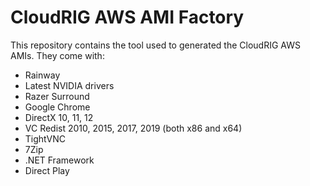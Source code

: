 # CloudRIG AWS AMI Factory

This repository contains the tool used to generated the CloudRIG AWS AMIs. 
They come with:
  * Rainway
  * Latest NVIDIA drivers
  * Razer Surround
  * Google Chrome
  * DirectX 10, 11, 12
  * VC Redist 2010, 2015, 2017, 2019 (both x86 and x64)
  * TightVNC
  * 7Zip
  * .NET Framework
  * Direct Play
  
   